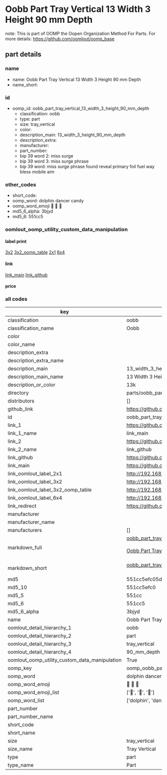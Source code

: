 # Oobb Part Tray Vertical 13 Width 3 Height 90 mm Depth  

note: This is part of OOMP the Oopen Organization Method For Parts. For more details: https://github.com/oomlout/oomp_base

##  part details
  







### name
* name: Oobb Part Tray Vertical 13 Width 3 Height 90 mm Depth
* name_short: 
### id
* oomp_id: oobb_part_tray_vertical_13_width_3_height_90_mm_depth
  * classification: oobb
  * type: part
  * size: tray_vertical
  * color: 
  * description_main: 13_width_3_height_90_mm_depth
  * description_extra: 
  * manufacturer: 
  * part_number: 
  * bip 39 word 2: miss surge
  * bip 39 word 3: miss surge phrase
  * bip 39 word: miss surge phrase found reveal primary foil fuel way bless mobile aim

### other_codes
* short_code: 
* oomp_word: dolphin dancer candy
* oomp_word_emoji :dolphin: :dancer: :candy:
* md5_6_alpha: 3bjyd
* md5_6: 551cc5






### oomlout_oomp_utility_custom_data_manipulation
#### label print
[3x2](http://192.168.1.245:1112/?label=oomp%203bjyd)
[3x2_oomp_table](http://192.168.1.108:1112/?label=oomp%203bjyd)
[2x1](http://192.168.1.242:1112/?label=oomp%203bjyd)
[6x4](http://192.168.1.55:1112/?label=oomp%203bjyd)    

#### link

[link_main](https://github.com/oomlout/oomlout_oomp_version_1_messy/tree/main/parts/oobb_part_tray_vertical_13_width_3_height_90_mm_depth) [link_github](https://github.com/oomlout/oomlout_oomp_version_1_messy/tree/main/parts/oobb_part_tray_vertical_13_width_3_height_90_mm_depth)                             

#### price







### all codes 
| key | value |  
| --- | --- |  
| classification | oobb |  
| classification_name | Oobb |  
| color |  |  
| color_name |  |  
| description_extra |  |  
| description_extra_name |  |  
| description_main | 13_width_3_height_90_mm_depth |  
| description_main_name | 13 Width 3 Height 90 mm Depth |  
| description_or_color | 13k |  
| directory | parts/oobb_part_tray_vertical_13_width_3_height_90_mm_depth |  
| distributors | [] |  
| github_link | https://github.com/oomlout/oomlout_oomp_part_src/tree/main/parts/oobb_part_tray_vertical_13_width_3_height_90_mm_depth |  
| id | oobb_part_tray_vertical_13_width_3_height_90_mm_depth |  
| link_1 | https://github.com/oomlout/oomlout_oomp_version_1_messy/tree/main/parts/oobb_part_tray_vertical_13_width_3_height_90_mm_depth |  
| link_1_name | link_main |  
| link_2 | https://github.com/oomlout/oomlout_oomp_version_1_messy/tree/main/parts/oobb_part_tray_vertical_13_width_3_height_90_mm_depth |  
| link_2_name | link_github |  
| link_github | https://github.com/oomlout/oomlout_oomp_version_1_messy/tree/main/parts/oobb_part_tray_vertical_13_width_3_height_90_mm_depth |  
| link_main | https://github.com/oomlout/oomlout_oomp_version_1_messy/tree/main/parts/oobb_part_tray_vertical_13_width_3_height_90_mm_depth |  
| link_oomlout_label_2x1 | http://192.168.1.242:1112/?label=oomp%203bjyd |  
| link_oomlout_label_3x2 | http://192.168.1.245:1112/?label=oomp%203bjyd |  
| link_oomlout_label_3x2_oomp_table | http://192.168.1.108:1112/?label=oomp%203bjyd |  
| link_oomlout_label_6x4 | http://192.168.1.55:1112/?label=oomp%203bjyd |  
| link_redirect | https://github.com/oomlout/oomlout_oomp_version_1_messy/tree/main/parts/oobb_part_tray_vertical_13_width_3_height_90_mm_depth |  
| manufacturer |  |  
| manufacturer_name |  |  
| manufacturers | [] |  
| markdown_full | [oobb_part_tray_vertical_13_width_3_height_90_mm_depth](none)<br>[](none)<br>[Oobb Part Tray Vertical 13 Width 3 Height 90 Mm Depth](none)<br><br> |  
| markdown_short | [oobb_part_tray_vertical_13_width_3_height_90_mm_depth](none)<br><br> |  
| md5 | 551cc5efc05deb4eaadc35c347b6946e |  
| md5_10 | 551cc5efc0 |  
| md5_5 | 551cc |  
| md5_6 | 551cc5 |  
| md5_6_alpha | 3bjyd |  
| name | Oobb Part Tray Vertical 13 Width 3 Height 90 mm Depth |  
| oomlout_detail_hierarchy_1 | oobb |  
| oomlout_detail_hierarchy_2 | part |  
| oomlout_detail_hierarchy_3 | tray_vertical |  
| oomlout_detail_hierarchy_4 | 90_mm_depth |  
| oomlout_oomp_utility_custom_data_manipulation | True |  
| oomp_key | oomp_oobb_part_tray_vertical_13_width_3_height_90_mm_depth |  
| oomp_word | dolphin dancer candy |  
| oomp_word_emoji | :dolphin: :dancer: :candy: |  
| oomp_word_emoji_list | [':dolphin:', ':dancer:', ':candy:'] |  
| oomp_word_list | ['dolphin', 'dancer', 'candy'] |  
| part_number |  |  
| part_number_name |  |  
| short_code |  |  
| short_name |  |  
| size | tray_vertical |  
| size_name | Tray Vertical |  
| type | part |  
| type_name | Part |  
